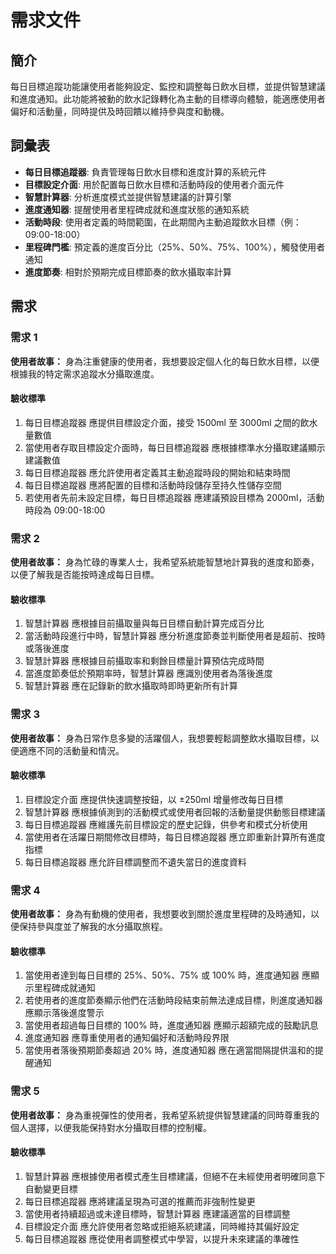 # 需求文件

## 簡介

每日目標追蹤功能讓使用者能夠設定、監控和調整每日飲水目標，並提供智慧建議和進度通知。此功能將被動的飲水記錄轉化為主動的目標導向體驗，能適應使用者偏好和活動量，同時提供及時回饋以維持參與度和動機。

## 詞彙表

- **每日目標追蹤器**: 負責管理每日飲水目標和進度計算的系統元件
- **目標設定介面**: 用於配置每日飲水目標和活動時段的使用者介面元件
- **智慧計算器**: 分析進度模式並提供智慧建議的計算引擎
- **進度通知器**: 提醒使用者里程碑成就和進度狀態的通知系統
- **活動時段**: 使用者定義的時間範圍，在此期間內主動追蹤飲水目標（例：09:00-18:00）
- **里程碑門檻**: 預定義的進度百分比（25%、50%、75%、100%），觸發使用者通知
- **進度節奏**: 相對於預期完成目標節奏的飲水攝取率計算

## 需求

### 需求 1

**使用者故事：** 身為注重健康的使用者，我想要設定個人化的每日飲水目標，以便根據我的特定需求追蹤水分攝取進度。

#### 驗收標準

1. 每日目標追蹤器 應提供目標設定介面，接受 1500ml 至 3000ml 之間的飲水量數值
2. 當使用者存取目標設定介面時，每日目標追蹤器 應根據標準水分攝取建議顯示建議數值
3. 每日目標追蹤器 應允許使用者定義其主動追蹤時段的開始和結束時間
4. 每日目標追蹤器 應將配置的目標和活動時段儲存至持久性儲存空間
5. 若使用者先前未設定目標，每日目標追蹤器 應建議預設目標為 2000ml，活動時段為 09:00-18:00

### 需求 2

**使用者故事：** 身為忙碌的專業人士，我希望系統能智慧地計算我的進度和節奏，以便了解我是否能按時達成每日目標。

#### 驗收標準

1. 智慧計算器 應根據目前攝取量與每日目標自動計算完成百分比
2. 當活動時段進行中時，智慧計算器 應分析進度節奏並判斷使用者是超前、按時或落後進度
3. 智慧計算器 應根據目前攝取率和剩餘目標量計算預估完成時間
4. 當進度節奏低於預期率時，智慧計算器 應識別使用者為落後進度
5. 智慧計算器 應在記錄新的飲水攝取時即時更新所有計算

### 需求 3

**使用者故事：** 身為日常作息多變的活躍個人，我想要輕鬆調整飲水攝取目標，以便適應不同的活動量和情況。

#### 驗收標準

1. 目標設定介面 應提供快速調整按鈕，以 ±250ml 增量修改每日目標
2. 智慧計算器 應根據偵測到的活動模式或使用者回報的活動量提供動態目標建議
3. 每日目標追蹤器 應維護先前目標設定的歷史記錄，供參考和模式分析使用
4. 當使用者在活躍日期間修改目標時，每日目標追蹤器 應立即重新計算所有進度指標
5. 每日目標追蹤器 應允許目標調整而不遺失當日的進度資料

### 需求 4

**使用者故事：** 身為有動機的使用者，我想要收到關於進度里程碑的及時通知，以便保持參與度並了解我的水分攝取旅程。

#### 驗收標準

1. 當使用者達到每日目標的 25%、50%、75% 或 100% 時，進度通知器 應顯示里程碑成就通知
2. 若使用者的進度節奏顯示他們在活動時段結束前無法達成目標，則進度通知器 應顯示落後進度警示
3. 當使用者超過每日目標的 100% 時，進度通知器 應顯示超額完成的鼓勵訊息
4. 進度通知器 應尊重使用者的通知偏好和活動時段界限
5. 當使用者落後預期節奏超過 20% 時，進度通知器 應在適當間隔提供溫和的提醒通知

### 需求 5

**使用者故事：** 身為重視彈性的使用者，我希望系統提供智慧建議的同時尊重我的個人選擇，以便我能保持對水分攝取目標的控制權。

#### 驗收標準

1. 智慧計算器 應根據使用者模式產生目標建議，但絕不在未經使用者明確同意下自動變更目標
2. 每日目標追蹤器 應將建議呈現為可選的推薦而非強制性變更
3. 當使用者持續超過或未達目標時，智慧計算器 應建議適當的目標調整
4. 目標設定介面 應允許使用者忽略或拒絕系統建議，同時維持其偏好設定
5. 每日目標追蹤器 應從使用者調整模式中學習，以提升未來建議的準確性